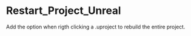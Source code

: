 # Restart_Project_Unreal
Add the option when rigth clicking a .uproject to rebuild the entire project.
